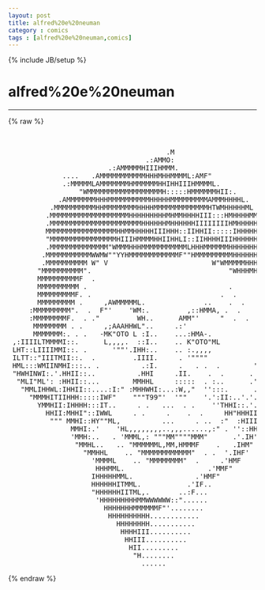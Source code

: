 ```yaml
---
layout: post
title: alfred%20e%20neuman
category : comics
tags : [alfred%20e%20neuman,comics]
---
```

{% include JB/setup %}
# alfred%20e%20neuman
---
{% raw %}
<pre>


                                      .M
                                 .:AMMO:
                        .:AMMMMMHIIIHMMM.
             ....   .AMMMMMMMMMMMHHHMHHMMMML:AMF&quot;
             .:MMMMMLAMMMMMMMHMMMMMMHHIHHIIIHMMMML.
                 &quot;WMMMMMMMMMMMMMMMMMMH:::::HMMMMMMHII:.
            .AMMMMMMMHHHMMMMMMMMMMHHHHHMMMMMMMMMAMMMHHHHL.
          .MMMMMMMMMMHHMMMMMMMMHHHHMMMMMMMMMMMMMHTWMHHHHHML
         .MMMMMMMMMMMMMMMMMMMHHHHHHHHHMHMMHHHHIII:::HMHHHHMM.
         .MMMMMMMMMMMMMMMMMMMMMMHHHHHHMHHHHHHIIIIIIIIHMHHHHHM.
         MMMMMMMMMMMMMMMMMHHMMHHHHHIIIHHH::IIHHII:::::IHHHHHHHL
         &quot;MMMMMMMMMMMMMMMMHIIIHMMMMHHIIHHLI::IIHHHHIIIHHHHHHHHML
         .MMMMMMMMMMMMMM&quot;WMMMHHHMMMMMMMMMMMLHHHMMMMMMHHHHHHHHHHH
        .MMMMMMMMMMMWWMW&quot;&quot;YYHMMMMMMMMMMMMF&quot;&quot;HMMMMMMMMMHHHHHHHH.
        .MMMMMMMMMM W&quot; V                         W&quot;WMMMMMHHHHHHHHHH
       &quot;MMMMMMMMMM&quot;.                                 &quot;WHHHMH&quot;HHHHHHL
       MMMMMMMMMMF  .                                         IHHHHH.
       MMMMMMMMMM .                                  .        HHHHHHH
       MMMMMMMMMF. .                               .  .       HHHHHHH.
       MMMMMMMMM .     ,AWMMMMML.              ..    .  .     HHHHHHH.
     :MMMMMMMMM&quot;.  .  F&quot;&#039;    &#039;WM:.         ,::HMMA, .  .      HHHHMMM
     :MMMMMMMMF.  . .&quot;         WH..      AMM&quot;&#039;     &quot;  .  .    HHHMMMM
      MMMMMMMM . .     ,;AAAHHWL&quot;..     .:&#039;                   HHHHHHH
      MMMMMMM:. . .   -MK&quot;OTO L :I..    ...:HMA-.             &quot;HHHHHH
 ,:IIIILTMMMMI::.      L,,,,.  ::I..    .. K&quot;OTO&quot;ML           &#039;HHHHHH
 LHT::LIIIIMMI::. .      &#039;&quot;&quot;&#039;.IHH:..    .. :.,,,,           &#039;  HMMMH: HLI&#039;
 ILTT::&quot;IIITMII::.  .         .IIII.     . &#039;&quot;&quot;&quot;&quot;             &#039; MMMFT:::.
 HML:::WMIINMHI:::.. .          .:I.     .   . .  .        &#039;  .M&quot;&#039;.....I.
 &quot;HWHINWI:.&#039;.HHII::..          .HHI     .II.    .  .      . . :M.&#039;,, ..I:
  &quot;MLI&quot;ML&#039;: :HHII::...        MMHHL     :::::  . :..      .&#039;.&#039;.&#039;HHTML.II:
   &quot;MMLIHHWL:IHHII::....:I:&quot; :MHHWHI:...:W,,&quot;  &#039;&#039;:::.      ..&#039;  &quot;:.HH:II:
     &quot;MMMHITIIHHH:::::IWF&quot;    &quot;&quot;&quot;T99&quot;&#039;  &#039;&quot;&quot;    &#039;.&#039;:II:..&#039;.&#039;..&#039;  I&#039;.HHIHI&#039;
       YMMHII:IHHHH:::IT..     . .   ...  . .    &#039;&#039;THHI::.&#039;.&#039; .;H.&quot;&quot;.&quot;H&quot;
         HHII:MHHI&quot;::IWWL     . .     .    .  .     HH&quot;HHHIIHHH&quot;:HWWM&quot;
          &quot;&quot;&quot; MMHI::HY&quot;&quot;ML,          ...     . ..  :&quot;  :HIIIIIILTMH&quot;
               MMHI:.&#039;    &#039;HL,,,,,,,,..,,,......,:&quot; . &#039;&#039;::HH &quot;HWW
               &#039;MMH:..   . &#039;MMML,: &quot;&quot;&quot;MM&quot;&quot;&quot;&quot;MMM&quot;      .&#039;.IH&#039;&quot;MH&quot;
                &quot;MMHL..   .. &quot;MMMMMML,MM,HMMMF    .   .IHM&quot;
                  &quot;MMHHL    .. &quot;MMMMMMMMMMMM&quot;  . .  &#039;.IHF&#039;
                    &#039;MMMML    .. &quot;MMMMMMMM&quot;  .     .&#039;HMF
                     HHHMML.                    .&#039;MMF&quot;
                    IHHHHHMML.               .&#039;HMF&quot;
                    HHHHHHITMML.           .&#039;IF..
                    &quot;HHHHHHIITML,.       ..:F...
                     &#039;HHHHHHHHHMMWWWWWW::&quot;......
                       HHHHHHHMMMMMMF&quot;&#039;........
                        HHHHHHHHHH............
                          HHHHHHHH...........
                           HHHHIII..........
                            HHIII..........
                             HII.........
                              &quot;H........
                                ...... </pre>
{% endraw %}
